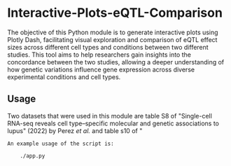 # Interactive-Plots-eQTL-Comparison

The objective of this Python module is to generate interactive plots using Plotly Dash, facilitating visual exploration and comparison of eQTL effect sizes across different cell types and conditions between two different studies. This tool aims to help researchers gain insights into the concordance between the two studies, allowing a deeper understanding of how genetic variations influence gene expression across diverse experimental conditions and cell types.

## Usage
Two datasets that were used in this module are table S8 of "Single-cell RNA-seq reveals cell type–specific molecular and genetic associations to lupus" (2022) by Perez *et al.* and table s10 of "

```
An example usage of the script is:

    ./app.py

```

